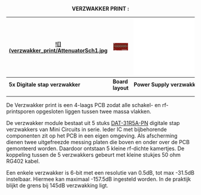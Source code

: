 <b> <p align="center"> VERZWAKKER PRINT :</p></b>

[![](verzwakker_print/AttenuatorSch1.jpg](verzwakker_print/AttenuatorSch1.pdf) | [![](verzwakker_print/AttenuatorBrdTN.jpg)](verzwakker_print/AttenuatorBrd.pdf) | [![](verzwakker_print/AttenuatorSch6.pdf)](verzwakker_print/AttenuatorSch6.jpg)
--------------------------------------------- | --- |  --------------------------------------------
**5x Digitale stap verzwakker** | **Board layout**  | **Power Supply verzwakker**
|  | 
|  |


<p>De Verzwakker print is een 4-laags PCB zodat alle schakel- en rf-printsporen opgesloten liggen tussen twee massa vlakken.</p>
<p>De verzwakker module bestaat uit 5 stuks <a href="verzwakker_print/DAT-31R5A-PN.pdf">DAT-31R5A-PN</a> digitale stap verzwakkers van Mini Circuits in serie. Ieder IC met bijbehorende componenten zit op het PCB in een eigen omgeving. Als afscherming dienen twee uitgefreezde messing platen die boven en onder over de PCB gemonteerd worden. Daardoor ontstaan 5 kleine rf-dichte kamertjes. De koppeling tussen de 5 verzwakkers gebeurt met kleine stukjes 50 ohm RG402 kabel.</p>

<p>Een enkele verzwakker is 6-bit met een resolutie van 0.5dB, tot max -31.5dB instelbaar.
Hiermee kan maximaal -157.5dB ingesteld worden. In de praktijk blijkt de grens bij 145dB verzwakking ligt.</p>
